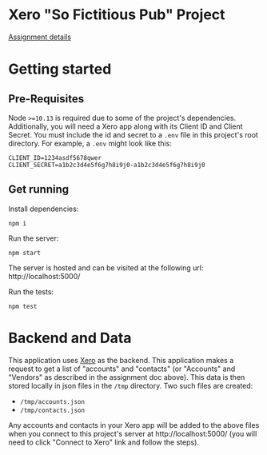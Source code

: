 # Xero "So Fictitious Pub" Project

[Assignment details](https://docs.google.com/document/d/16hj_zqOK9DcH1zOXeDfVg_bQxdxDN178E_bM5zjUnxA/edit)

# Getting started

## Pre-Requisites

Node `>=10.13` is required due to some of the project's dependencies. Additionally, you will need a Xero app along with its Client ID and Client Secret. You must include the id and secret to a `.env` file in this project's root directory. For example, a `.env` might look like this:

```
CLIENT_ID=1234asdf5678qwer
CLIENT_SECRET=a1b2c3d4e5f6g7h8i9j0-a1b2c3d4e5f6g7h8i9j0
```

## Get running

Install dependencies:

```
npm i
```

Run the server:

```
npm start
```

The server is hosted and can be visited at the following url: http://localhost:5000/

Run the tests:

```
npm test
```

# Backend and Data

This application uses [Xero](https://www.xero.com/ca/) as the backend. This application makes a request to get a list of "accounts" and "contacts" (or "Accounts" and "Vendors" as described in the assignment doc above). This data is then stored locally in json files in the `/tmp` directory. Two such files are created:

- `/tmp/accounts.json`
- `/tmp/contacts.json`

Any accounts and contacts in your Xero app will be added to the above files when you connect to this project's server at http://localhost:5000/ (you will need to click "Connect to Xero" link and follow the steps).
